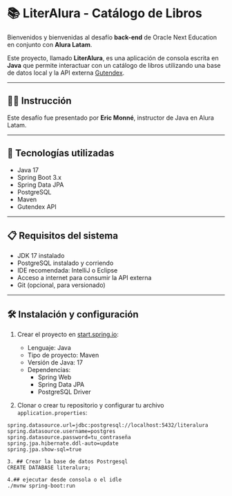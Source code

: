 # 📚 LiterAlura - Catálogo de Libros

Bienvenidos y bienvenidas al desafío **back-end** de Oracle Next Education en conjunto con **Alura Latam**.

Este proyecto, llamado **LiterAlura**, es una aplicación de consola escrita en **Java** que permite interactuar con un catálogo de libros utilizando una base de datos local y la API externa [Gutendex](https://gutendex.com/).

---

## 🧑‍🏫 Instrucción

Este desafío fue presentado por **Eric Monné**, instructor de Java en Alura Latam.

---

## 🚀 Tecnologías utilizadas

- Java 17
- Spring Boot 3.x
- Spring Data JPA
- PostgreSQL
- Maven
- Gutendex API

---

## 📋 Requisitos del sistema

- JDK 17 instalado
- PostgreSQL instalado y corriendo
- IDE recomendada: IntelliJ o Eclipse
- Acceso a internet para consumir la API externa
- Git (opcional, para versionado)

---

## 🛠️ Instalación y configuración

1. Crear el proyecto en [start.spring.io](https://start.spring.io):
   - Lenguaje: Java
   - Tipo de proyecto: Maven
   - Versión de Java: 17
   - Dependencias:
     - Spring Web
     - Spring Data JPA
     - PostgreSQL Driver

2. Clonar o crear tu repositorio y configurar tu archivo `application.properties`:

```properties
spring.datasource.url=jdbc:postgresql://localhost:5432/literalura
spring.datasource.username=postgres
spring.datasource.password=tu_contraseña
spring.jpa.hibernate.ddl-auto=update
spring.jpa.show-sql=true

3. ## Crear la base de datos Postrgesql
CREATE DATABASE literalura;

4.## ejecutar desde consola o el idle 
./mvnw spring-boot:run 
